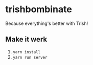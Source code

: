 # trishbombinate
Because everything's better with Trish!

## Make it werk
1. `yarn install`
2. `yarn run server`
